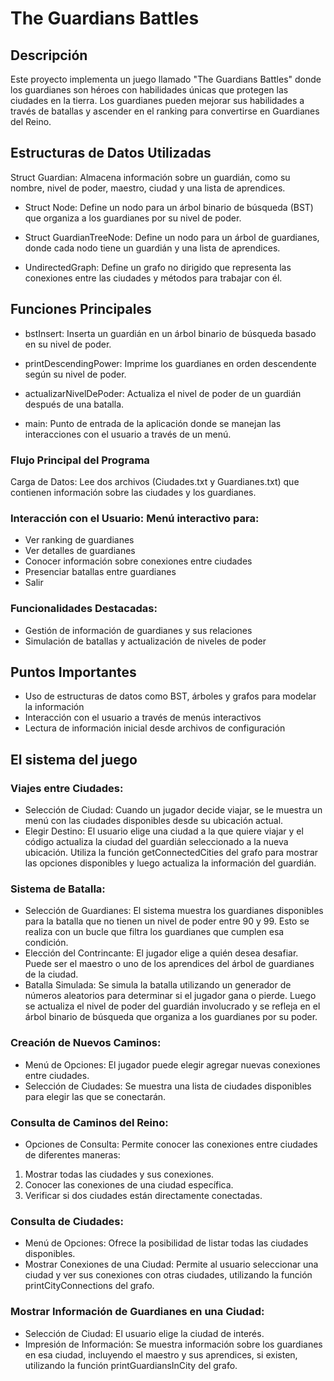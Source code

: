 # The Guardians Battles
## Descripción
Este proyecto implementa un juego llamado "The Guardians Battles" donde los guardianes son héroes con habilidades únicas que protegen las ciudades en la tierra. Los guardianes pueden mejorar sus habilidades a través de batallas y ascender en el ranking para convertirse en Guardianes del Reino.

## Estructuras de Datos Utilizadas
Struct Guardian: Almacena información sobre un guardián, como su nombre, nivel de poder, maestro, ciudad y una lista de aprendices.

- Struct Node: Define un nodo para un árbol binario de búsqueda (BST) que organiza a los guardianes por su nivel de poder.

- Struct GuardianTreeNode: Define un nodo para un árbol de guardianes, donde cada nodo tiene un guardián y una lista de aprendices.

- UndirectedGraph: Define un grafo no dirigido que representa las conexiones entre las ciudades y métodos para trabajar con él.

## Funciones Principales
- bstInsert: Inserta un guardián en un árbol binario de búsqueda basado en su nivel de poder.

- printDescendingPower: Imprime los guardianes en orden descendente según su nivel de poder.

- actualizarNivelDePoder: Actualiza el nivel de poder de un guardián después de una batalla.

- main: Punto de entrada de la aplicación donde se manejan las interacciones con el usuario a través de un menú.

### Flujo Principal del Programa
Carga de Datos: Lee dos archivos (Ciudades.txt y Guardianes.txt) que contienen información sobre las ciudades y los guardianes.

### Interacción con el Usuario: Menú interactivo para:

- Ver ranking de guardianes
- Ver detalles de guardianes
- Conocer información sobre conexiones entre ciudades
- Presenciar batallas entre guardianes
- Salir
### Funcionalidades Destacadas:
- Gestión de información de guardianes y sus relaciones
- Simulación de batallas y actualización de niveles de poder

## Puntos Importantes
- Uso de estructuras de datos como BST, árboles y grafos para modelar la información
- Interacción con el usuario a través de menús interactivos
- Lectura de información inicial desde archivos de configuración

## El sistema del juego


### Viajes entre Ciudades:
- Selección de Ciudad: Cuando un jugador decide viajar, se le muestra un menú con las ciudades disponibles desde su ubicación actual.
- Elegir Destino: El usuario elige una ciudad a la que quiere viajar y el código actualiza la ciudad del guardián seleccionado a la nueva ubicación. Utiliza la función getConnectedCities del grafo para mostrar las opciones disponibles y luego actualiza la información del guardián.

### Sistema de Batalla:
- Selección de Guardianes: El sistema muestra los guardianes disponibles para la batalla que no tienen un nivel de poder entre 90 y 99. Esto se realiza con un bucle que filtra los guardianes que cumplen esa condición.
- Elección del Contrincante: El jugador elige a quién desea desafiar. Puede ser el maestro o uno de los aprendices del árbol de guardianes de la ciudad.
- Batalla Simulada: Se simula la batalla utilizando un generador de números aleatorios para determinar si el jugador gana o pierde. Luego se actualiza el nivel de poder del guardián involucrado y se refleja en el árbol binario de búsqueda que organiza a los guardianes por su poder.

### Creación de Nuevos Caminos:
- Menú de Opciones: El jugador puede elegir agregar nuevas conexiones entre ciudades.
- Selección de Ciudades: Se muestra una lista de ciudades disponibles para elegir las que se conectarán.

### Consulta de Caminos del Reino:
- Opciones de Consulta: Permite conocer las conexiones entre ciudades de diferentes maneras:
1. Mostrar todas las ciudades y sus conexiones.
2. Conocer las conexiones de una ciudad específica.
3. Verificar si dos ciudades están directamente conectadas.
### Consulta de Ciudades:
- Menú de Opciones: Ofrece la posibilidad de listar todas las ciudades disponibles.
- Mostrar Conexiones de una Ciudad: Permite al usuario seleccionar una ciudad y ver sus conexiones con otras ciudades, utilizando la función printCityConnections del grafo.
### Mostrar Información de Guardianes en una Ciudad:
- Selección de Ciudad: El usuario elige la ciudad de interés.
- Impresión de Información: Se muestra información sobre los guardianes en esa ciudad, incluyendo el maestro y sus aprendices, si existen, utilizando la función printGuardiansInCity del grafo.
